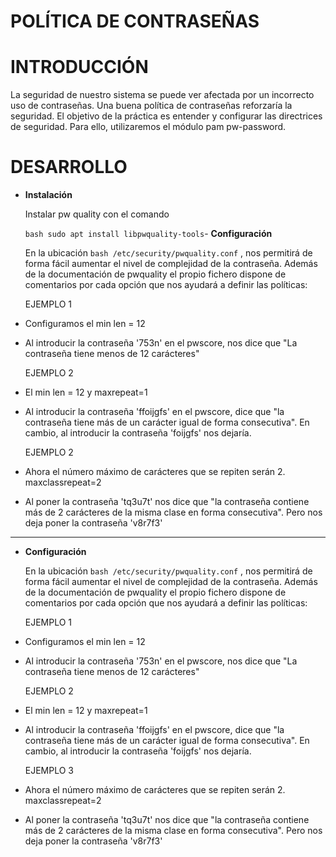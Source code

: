 # POLÍTICA DE CONTRASEÑAS

# INTRODUCCIÓN
La seguridad de nuestro sistema se puede ver afectada por un incorrecto uso de contraseñas. Una buena política de contraseñas reforzaría la seguridad. El objetivo de la práctica es entender y configurar las directrices de seguridad. Para ello, utilizaremos el módulo pam pw-password.

# DESARROLLO

- **Instalación**
  
    Instalar pw quality con el comando

    ```bash sudo apt install libpwquality-tools```- **Configuración**
  
   En la ubicación ```bash /etc/security/pwquality.conf``` , nos permitirá de forma fácil aumentar el nivel de complejidad de la contraseña. Además de la documentación de pwquality el propio fichero dispone de comentarios por cada opción que nos ayudará a definir las políticas: 

    EJEMPLO 1
 - Configuramos el min len = 12
 - Al introducir la contraseña '753n' en el pwscore, nos dice que "La contraseña tiene menos de 12 carácteres"

    EJEMPLO 2
 - El min len = 12 y maxrepeat=1
 - Al introducir la contraseña 'ffoijgfs' en el pwscore, dice que "la contraseña tiene más de un carácter igual de forma consecutiva". En cambio, al introducir la contraseña 'foijgfs' nos dejaría.

    EJEMPLO 2
 - Ahora el número máximo de carácteres que se repiten serán 2. maxclassrepeat=2
 -  Al poner la contraseña 'tq3u7t' nos dice que "la contraseña contiene más de 2 carácteres de la misma clase en forma consecutiva". Pero nos deja poner la contraseña 'v8r7f3'


    
---
- **Configuración**
  
   En la ubicación ```bash /etc/security/pwquality.conf``` , nos permitirá de forma fácil aumentar el nivel de complejidad de la contraseña. Además de la documentación de pwquality el propio fichero dispone de comentarios por cada opción que nos ayudará a definir las políticas: 

    EJEMPLO 1
 - Configuramos el min len = 12
 - Al introducir la contraseña '753n' en el pwscore, nos dice que "La contraseña tiene menos de 12 carácteres"

    EJEMPLO 2
 - El min len = 12 y maxrepeat=1
 - Al introducir la contraseña 'ffoijgfs' en el pwscore, dice que "la contraseña tiene más de un carácter igual de forma consecutiva". En cambio, al introducir la contraseña 'foijgfs' nos dejaría.

    EJEMPLO 3
 - Ahora el número máximo de carácteres que se repiten serán 2. maxclassrepeat=2
 -  Al poner la contraseña 'tq3u7t' nos dice que "la contraseña contiene más de 2 carácteres de la misma clase en forma consecutiva". Pero nos deja poner la contraseña 'v8r7f3'


